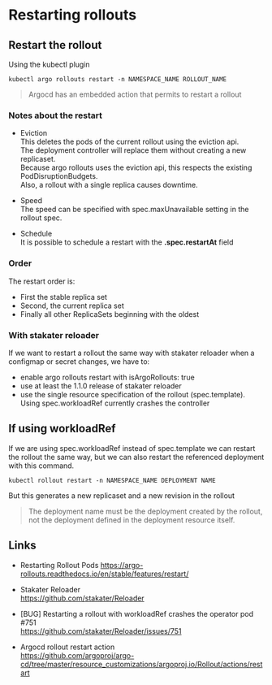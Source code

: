 # Restarting rollouts

## Restart the rollout

Using the kubectl plugin

```shell
kubectl argo rollouts restart -n NAMESPACE_NAME ROLLOUT_NAME
```

> Argocd has an embedded action that permits to restart a rollout

### Notes about the restart

- Eviction  
This deletes the pods of the current rollout using the eviction api.  
The deployment controller will replace them without creating a new replicaset.  
Because argo rollouts uses the eviction api, this respects the existing PodDisruptionBudgets.  
Also, a rollout with a single replica causes downtime.

- Speed  
The speed can be specified with spec.maxUnavailable setting in the rollout spec.

- Schedule  
It is possible to schedule a restart with the **.spec.restartAt** field

### Order

The restart order is:

- First the stable replica set
- Second, the current replica set
- Finally all other ReplicaSets beginning with the oldest

### With stakater reloader

If we want to restart a rollout the same way with stakater reloader when a configmap or secret changes, we have to:

- enable argo rollouts restart with isArgoRollouts: true
- use at least the 1.1.0 release of stakater reloader
- use the single resource specification of the rollout (spec.template). Using spec.workloadRef currently crashes the controller

## If using workloadRef

If we are using spec.workloadRef instead of spec.template we can restart the rollout the same way, but we can also restart the referenced deployment with this command.

```shell
kubectl rollout restart -n NAMESPACE_NAME DEPLOYMENT NAME
```

But this generates a new replicaset and a new revision in the rollout

> The deployment name must be the deployment created by the rollout, not the deployment defined in the deployment resource itself.

## Links

- Restarting Rollout Pods
<https://argo-rollouts.readthedocs.io/en/stable/features/restart/>

- Stakater Reloader  
<https://github.com/stakater/Reloader>

- [BUG] Restarting a rollout with workloadRef crashes the operator pod #751  
<https://github.com/stakater/Reloader/issues/751>

- Argocd rollout restart action  
<https://github.com/argoproj/argo-cd/tree/master/resource_customizations/argoproj.io/Rollout/actions/restart>
